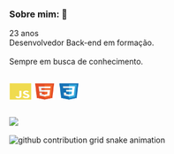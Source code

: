 ### Sobre mim:  👋
23 anos 
<br>Desenvolvedor Back-end em formação.</br>
<br>Sempre em busca de conhecimento.</br>


<div style="display: inline_block"><br>
  <img align="center" alt="Arthur-js" height="30" width="40" src="https://raw.githubusercontent.com/devicons/devicon/master/icons/javascript/javascript-plain.svg">
  <img align="center" alt="Arthur-html" height="30" width="40" src="https://raw.githubusercontent.com/devicons/devicon/master/icons/html5/html5-original.svg">
  <img align="center" alt="Arthur-css" height="30" width="40" src="https://raw.githubusercontent.com/devicons/devicon/master/icons/css3/css3-original.svg">
</div>

<br>![](https://github-readme-stats.vercel.app/api?username=ArthurRocha2100&theme=dark&hide_border=false&include_all_commits=false&count_private=false)<br/>


<picture>
  <source media="(prefers-color-scheme: dark)" srcset="https://raw.githubusercontent.com/ArthurRocha2100/ArthurRocha2100/output/github-contribution-grid-snake-dark.svg">
  <source media="(prefers-color-scheme: light)" srcset="https://raw.githubusercontent.com/ArthurRocha2100/ArthurRocha2100/output/github-contribution-grid-snake.svg">
  <img alt="github contribution grid snake animation" src="https://raw.githubusercontent.com/ArthurRocha2100/ArthurRocha2100/output/github-contribution-grid-snake.svg">
</picture>

<!--
**ArthurRocha2100/ArthurRocha2100** is a ✨ _special_ ✨ repository because its `README.md` (this file) appears on your GitHub profile.

Here are some ideas to get you started:

- 🔭 I’m currently working on ...
- 🌱 I’m currently learning ...
- 👯 I’m looking to collaborate on ...
- 🤔 I’m looking for help with ...
- 💬 Ask me about ...
- 📫 How to reach me: ...
- 😄 Pronouns: ...
- ⚡ Fun fact: ...
-->

